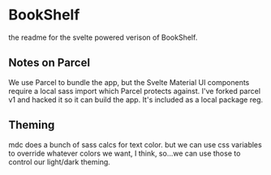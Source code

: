# BookShelf

the readme for the svelte powered verison of BookShelf. 


## Notes on Parcel

We use Parcel to bundle the app, but the Svelte Material UI components require a local sass import which Parcel protects against. I've forked parcel v1 and hacked it so it can build the app.
It's included as a local package reg.



## Theming

mdc does a bunch of sass calcs for text color. but we can use css variables to override whatever colors we want, I think, so...we can use those to control our light/dark theming. 